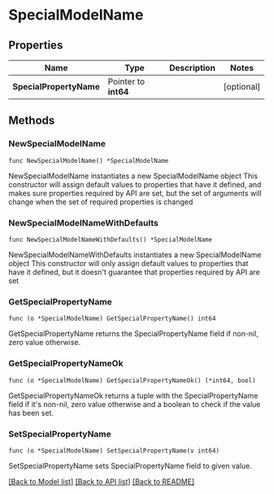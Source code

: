 # SpecialModelName

## Properties

Name | Type | Description | Notes
------------ | ------------- | ------------- | -------------
**SpecialPropertyName** | Pointer to **int64** |  | [optional] 

## Methods

### NewSpecialModelName

`func NewSpecialModelName() *SpecialModelName`

NewSpecialModelName instantiates a new SpecialModelName object
This constructor will assign default values to properties that have it defined,
and makes sure properties required by API are set, but the set of arguments
will change when the set of required properties is changed

### NewSpecialModelNameWithDefaults

`func NewSpecialModelNameWithDefaults() *SpecialModelName`

NewSpecialModelNameWithDefaults instantiates a new SpecialModelName object
This constructor will only assign default values to properties that have it defined,
but it doesn't guarantee that properties required by API are set

### GetSpecialPropertyName

`func (o *SpecialModelName) GetSpecialPropertyName() int64`

GetSpecialPropertyName returns the SpecialPropertyName field if non-nil, zero value otherwise.

### GetSpecialPropertyNameOk

`func (o *SpecialModelName) GetSpecialPropertyNameOk() (*int64, bool)`

GetSpecialPropertyNameOk returns a tuple with the SpecialPropertyName field if it's non-nil, zero value otherwise
and a boolean to check if the value has been set.

### SetSpecialPropertyName

`func (o *SpecialModelName) SetSpecialPropertyName(v int64)`

SetSpecialPropertyName sets SpecialPropertyName field to given value.


[[Back to Model list]](../README.md#documentation-for-models) [[Back to API list]](../README.md#documentation-for-api-endpoints) [[Back to README]](../README.md)



